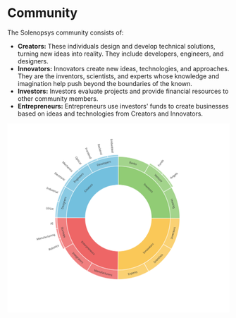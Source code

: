 # Community

The Solenopsys community consists of:

- **Creators:** These individuals design and develop technical solutions, turning new ideas into reality. They include developers, engineers, and designers.
- **Innovators:** Innovators create new ideas, technologies, and approaches. They are the inventors, scientists, and experts whose knowledge and imagination help push beyond the boundaries of the known.
- **Investors:** Investors evaluate projects and provide financial resources to other community members.
- **Entrepreneurs:** Entrepreneurs use investors' funds to create businesses based on ideas and technologies from Creators and Innovators.

![Community](comunity.svg)
